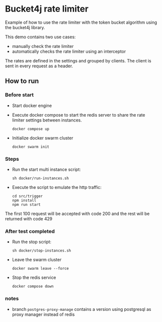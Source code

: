 # Bucket4j rate limiter

Example of how to use the rate limiter with the token bucket algorithm 
using the bucket4j library.

This demo contains two use cases:
- manually check the rate limiter
- automatically checks the rate limiter using an interceptor

The rates are defined in the settings and grouped by clients. The client is 
sent in every request as a header.

## How to run

### Before start
- Start docker engine
- Execute docker compose to start the redis server to share the rate limiter
  settings between instances. 

   ````
   docker compose up
   ````

- Initialize docker swarm cluster

    ````
    docker swarm init
    ````

### Steps
- Run the start multi instance script:

  ````
  sh docker/run-instances.sh
  ````

- Execute the script to emulate the http traffic:

  ````
  cd src/trigger
  npm install 
  npm run start
  ````


The first 100 request will be accepted with code 200 and the rest will
be returned with code 429

### After test completed 
- Run the stop script:

  ``sh docker/stop-instances.sh``

- Leave the swarm cluster

  ``docker swarm leave --force``

- Stop the redis service

  ``docker compose down``

### notes
- branch ``postgres-proxy-manage`` contains a version using postgresql as proxy manager instead of redis